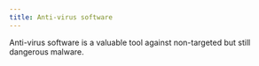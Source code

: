 ```yaml
---
title: Anti-virus software
---
```

Anti-virus software is a valuable tool against non-targeted but still dangerous malware.
